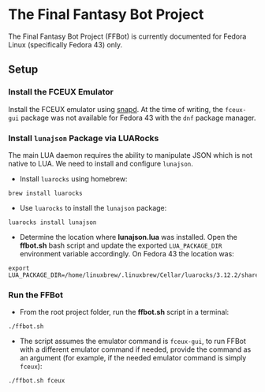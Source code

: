 # The Final Fantasy Bot Project

The Final Fantasy Bot Project (FFBot) is currently documented for Fedora Linux (specifically Fedora 43) only.

## Setup

### Install the FCEUX Emulator

Install the FCEUX emulator using [snapd](https://snapcraft.io/install/fceux-gui/fedora). At the time of writing, the `fceux-gui` package was not available for Fedora 43 with the `dnf` package manager.

### Install `lunajson` Package via LUARocks

The main LUA daemon requires the ability to manipulate JSON which is not native to LUA. We need to install and configure `lunajson`.

* Install `luarocks` using homebrew:
```
brew install luarocks
```

* Use `luarocks` to install the `lunajson` package:
```
luarocks install lunajson
```

* Determine the location where **lunajson.lua** was installed. Open the **ffbot.sh** bash script and update the exported `LUA_PACKAGE_DIR` environment variable accordingly. On Fedora 43 the location was:
```
export LUA_PACKAGE_DIR=/home/linuxbrew/.linuxbrew/Cellar/luarocks/3.12.2/share/lua/5.4/
```

### Run the FFBot

* From the root project folder, run the **ffbot.sh** script in a terminal:
```
./ffbot.sh
```

* The script assumes the emulator command is `fceux-gui`, to run FFBot with a different emulator command if needed, provide the command as an argument (for example, if the needed emulator command is simply `fceux`):
```
./ffbot.sh fceux
```